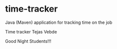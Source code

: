 # time-tracker
Java (Maven) application for tracking time on the job

Time tracker  Tejas Vebde

Good Night Students!!!

